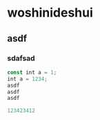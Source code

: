 # woshinideshui

## asdf

### sdafsad

```js
const int a = 1;
int a = 1234;
asdf
asdf
asdf

123423412
```